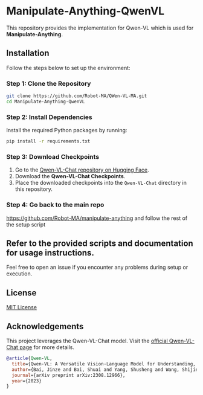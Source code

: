 # Manipulate-Anything-QwenVL
This repository provides the implementation for Qwen-VL which is used for **Manipulate-Anything**.
## Installation
Follow the steps below to set up the environment:
### Step 1: Clone the Repository
```bash
git clone https://github.com/Robot-MA/QWen-VL-MA.git
cd Manipulate-Anything-QwenVL
```
### Step 2: Install Dependencies
Install the required Python packages by running:
```bash
pip install -r requirements.txt
```
### Step 3: Download Checkpoints
1. Go to the [Qwen-VL-Chat repository on Hugging Face](https://huggingface.co/Qwen/Qwen-VL-Chat/tree/main).
2. Download the **Qwen-VL-Chat Checkpoints**.
3. Place the downloaded checkpoints into the `Qwen-VL-Chat` directory in this repository.
### Step 4: Go back to the main repo
https://github.com/Robot-MA/manipulate-anything
and follow the rest of the setup script

Refer to the provided scripts and documentation for usage instructions.
---
Feel free to open an issue if you encounter any problems during setup or execution.
## License
[MIT License](LICENSE)
## Acknowledgements
This project leverages the Qwen-VL-Chat model. Visit the [official Qwen-VL-Chat page](https://huggingface.co/Qwen/Qwen-VL-Chat/tree/main) for more details.
```bibtex
@article{Qwen-VL,
  title={Qwen-VL: A Versatile Vision-Language Model for Understanding, Localization, Text Reading, and Beyond},
  author={Bai, Jinze and Bai, Shuai and Yang, Shusheng and Wang, Shijie and Tan, Sinan and Wang, Peng and Lin, Junyang and Zhou, Chang and Zhou, Jingren},
  journal={arXiv preprint arXiv:2308.12966},
  year={2023}
}
